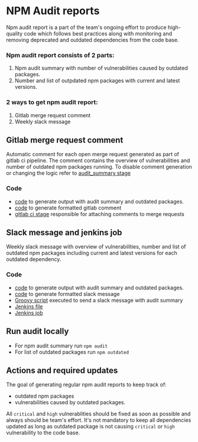 # NPM Audit reports

Npm audit report is a part of the team's ongoing effort to produce high-quality code which follows best practices along with monitoring and removing deprecated and outdated dependencies from the code base.

### Npm audit report consists of 2 parts:
1. Npm audit summary with number of vulnerabilities caused by outdated packages.
2. Number and list of outpdated npm packages with current and latest versions. 

### 2 ways to get npm audit report:
1. Gitlab merge request comment
2. Weekly slack message

## Gitlab merge request comment

Automatic comment for each open merge request generated as part of gitlab ci pipeline. The comment contains the overview of vulnerabilities and number of outdated npm packages running.
To disable comment generation or changing the logic refer to [audit_summary stage](../.gitlab-ci.yml)

### Code
- [code](../scenario-reports/scripts/npm-audit/audit-summary-gitlab.js) to generate output with audit summary and outdated packages.
- [code](../scenario-reports/scripts/npm-audit/generate-audit-gitlab-comment.js) to generate formatted gitlab comment
- [gitlab ci stage](../.gitlab-ci.yml) responsible for attaching comments to merge requests

## Slack message and jenkins job

Weekly slack message with overview of vulnerabilities, number and list of outdated npm packages including current and latest versions for each outdated dependency.

### Code

- [code](../scenario-reports/scripts/npm-audit/audit-summary-slack.js) to generate output with audit summary and outdated packages.
- [code](../scenario-reports/scripts/npm-audit/generate-audit-slack.js) to generate formatted slack message
- [Groovy script](../pipeline-scripts/reports/npm-audit-report.groovy) executed to send a slack message with audit summary
- [Jenkins file](../jenkins-files/common/npm-audit-report.jenkinsfile)
- [Jenkins job](https://172.24.22.16/jenkins/view/pvh%20qa%20services/job/eCom_Npm_Audit_Report/)


## Run audit locally

 - For npm audit summary run `npm audit`
 - For list of outdated packages run `npm outdated`

## Actions and required updates

The goal of generating regular npm audit reports to keep track of:
- outdated npm packages
- vulnerabilities caused by outdated packages.

All `critical` and `high` vulnerablities should be fixed as soon as possible and always should be team's effort.
It's not mandatory to keep all dependencies updated as long as outdated package is not causing `critical` or `high` vulnerability to the code base.
